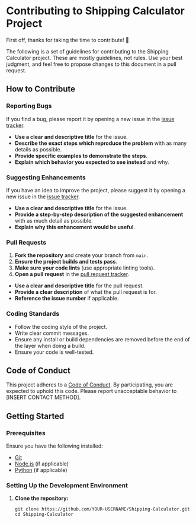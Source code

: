 # Contributing to Shipping Calculator Project

First off, thanks for taking the time to contribute! 🎉

The following is a set of guidelines for contributing to the Shipping Calculator project. These are mostly guidelines, not rules. Use your best judgment, and feel free to propose changes to this document in a pull request.

## How to Contribute

### Reporting Bugs

If you find a bug, please report it by opening a new issue in the [issue tracker](https://github.com/YOUR-USERNAME/Shipping-Calculator/issues).

- **Use a clear and descriptive title** for the issue.
- **Describe the exact steps which reproduce the problem** with as many details as possible.
- **Provide specific examples to demonstrate the steps**.
- **Explain which behavior you expected to see instead** and why.

### Suggesting Enhancements

If you have an idea to improve the project, please suggest it by opening a new issue in the [issue tracker](https://github.com/YOUR-USERNAME/Shipping-Calculator/issues).

- **Use a clear and descriptive title** for the issue.
- **Provide a step-by-step description of the suggested enhancement** with as much detail as possible.
- **Explain why this enhancement would be useful**.

### Pull Requests

1. **Fork the repository** and create your branch from `main`.
2. **Ensure the project builds and tests pass**.
3. **Make sure your code lints** (use appropriate linting tools).
4. **Open a pull request** in the [pull request tracker](https://github.com/YOUR-USERNAME/Shipping-Calculator/pulls).

- **Use a clear and descriptive title** for the pull request.
- **Provide a clear description** of what the pull request is for.
- **Reference the issue number** if applicable.

### Coding Standards

- Follow the coding style of the project.
- Write clear commit messages.
- Ensure any install or build dependencies are removed before the end of the layer when doing a build.
- Ensure your code is well-tested.

## Code of Conduct

This project adheres to a [Code of Conduct](./CODE_OF_CONDUCT.md). By participating, you are expected to uphold this code. Please report unacceptable behavior to [INSERT CONTACT METHOD].

## Getting Started

### Prerequisites

Ensure you have the following installed:
- [Git](https://git-scm.com/)
- [Node.js](https://nodejs.org/) (if applicable)
- [Python](https://www.python.org/) (if applicable)

### Setting Up the Development Environment

1. **Clone the repository:**
   ```shell
   git clone https://github.com/YOUR-USERNAME/Shipping-Calculator.git
   cd Shipping-Calculator
